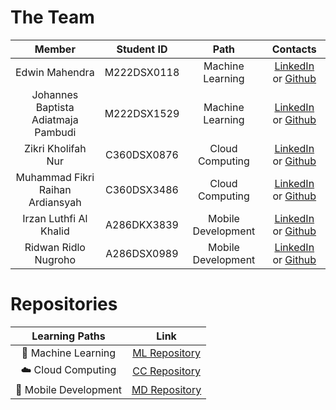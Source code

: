 # The Team

|            Member           | Student ID |        Path        |        Contacts        |
| :-------------------------: | :--------: | :----------------: | :-----------------------------------------------------------------------------------------------------------------: |
| Edwin Mahendra        | M222DSX0118 |  Machine Learning  |           [LinkedIn](https://www.linkedin.com/in/edwin-mahendra/) or [Github](https://github.com/edwinmahendra)           |
| Johannes Baptista Adiatmaja Pambudi    | M222DSX1529 |  Machine Learning  |  [LinkedIn](https://www.linkedin.com/in/adiatmaja/) or [Github](https://github.com/adiatmaja)  |
| Zikri Kholifah Nur     | C360DSX0876 |   Cloud Computing  |   [LinkedIn](https://www.linkedin.com/in/zikrikn/) or [Github](https://github.com/zikrikn)            |
| Muhammad Fikri Raihan Ardiansyah | C360DSX3486 |   Cloud Computing  |  [LinkedIn](https://www.linkedin.com/in/fikriiardiansyahh/) or [Github](https://github.com/fikriiardiansyahh) |
| Irzan Luthfi Al Khalid    | A286DKX3839 | Mobile Development |  [LinkedIn](https://www.linkedin.com/in/irzanluthfi/) or [Github](https://github.com/Irzannn)             |
| Ridwan Ridlo Nugroho     | A286DSX0989 | Mobile Development |  [LinkedIn](https://www.linkedin.com/in/ridwan-ridlo-nugroho-617a10223/) or [Github](https://github.com/waniAEbro)    |

# Repositories

|   Learning Paths   |                                Link                                |
| :----------------: | :----------------------------------------------------------------: |
| 🤖 Machine Learning  |  [ML Repository](https://github.com/ASAH-Bangkit-2023/ML) |
| ☁️ Cloud Computing  |   [CC Repository](https://github.com/ASAH-Bangkit-2023/CC) |
| 📱 Mobile Development | [MD Repository](https://github.com/ASAH-Bangkit-2023/MD) |